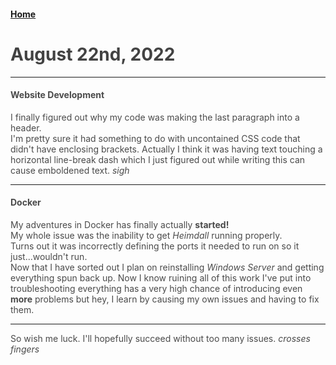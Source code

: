 <style>
h1 {
    color: #424242
    }
h2 {
    color: #424242
    }
h3 {
    color: #424242;
    }
body {
    color : #4A4A4A;
    }
}
a:link {
  color: #42a5f5;
}
    a:visited {
  color: #42a5f5;
}
a:hover {
  color: #1976d2;
}
</style>

#### [Home](/index.md)


# August 22nd, 2022

---

#### Website Development
I finally figured out why my code was making the last paragraph into a header.  
I'm pretty sure it had something to do with uncontained CSS code that didn't have enclosing brackets. Actually I think it was having text touching a horizontal line-break dash which I just figured out while writing this can cause emboldened text. *sigh*

---

#### Docker
My adventures in Docker has finally actually **started!**  
My whole issue was the inability to get *Heimdall* running properly.  
Turns out it was incorrectly defining the ports it needed to run on so it just...wouldn't run.  
Now that I have sorted out I plan on reinstalling *Windows Server* and getting everything spun back up.
Now I know ruining all of this work I've put into troubleshooting everything has a very high chance of introducing even **more** problems but hey, I learn by causing my own issues and having to fix them.  

---

So wish me luck. I'll hopefully succeed without too many issues. *crosses fingers*
